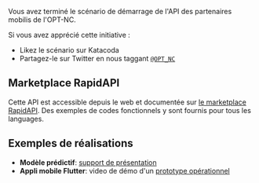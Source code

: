 Vous avez terminé le scénario de démarrage de l'API des partenaires mobilis de l'OPT-NC.

Si vous avez apprécié cette initiative :

- Likez le scénario sur Katacoda
- Partagez-le sur Twitter en nous taggant [`@OPT_NC`](https://twitter.com/OPT_NC)

## Marketplace RapidAPI

Cette API est accessible depuis le web et documentée sur [le marketplace RapidAPI](https://rapidapi.com/opt-nc-opt-nc-default/api/temps-attente-en-agence).
Des exemples de codes fonctionnels y sont fournis pour tous les languages.

## Exemples de réalisations

- **Modèle prédictif**: [support de présentation](https://slides.com/monimpaul/deck-4c5e0d#/)
- **Appli mobile Flutter**: video de démo d'un [prototype opérationnel](https://youtu.be/FJzCIQDsMtc)
